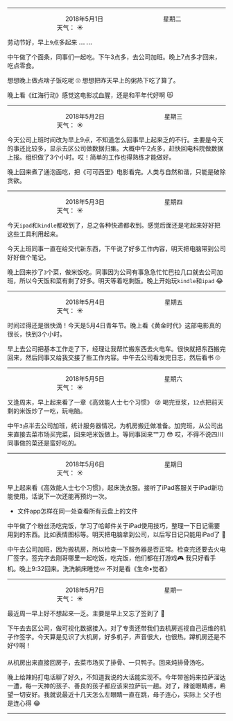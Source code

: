 ***
&nbsp;&nbsp;&nbsp;&nbsp;&nbsp;&nbsp;&nbsp;&nbsp;&nbsp;&nbsp;&nbsp;&nbsp;&nbsp;&nbsp;&nbsp;&nbsp;&nbsp;&nbsp;
&nbsp;&nbsp;&nbsp;&nbsp;&nbsp;&nbsp;&nbsp;&nbsp;&nbsp;&nbsp;&nbsp;&nbsp;&nbsp;&nbsp;           2018年5月1日
&nbsp;&nbsp;&nbsp;&nbsp;&nbsp;&nbsp;&nbsp;&nbsp;&nbsp;&nbsp;&nbsp;&nbsp;&nbsp;&nbsp;&nbsp;&nbsp;&nbsp;&nbsp;
&nbsp;&nbsp;&nbsp;&nbsp;&nbsp;&nbsp;&nbsp;&nbsp;&nbsp;&nbsp;&nbsp;&nbsp;&nbsp;&nbsp;                星期二
&nbsp;&nbsp;&nbsp;&nbsp;&nbsp;&nbsp;&nbsp;&nbsp;&nbsp;&nbsp;&nbsp;&nbsp;&nbsp;&nbsp;&nbsp;&nbsp;&nbsp;&nbsp;
&nbsp;&nbsp;&nbsp;&nbsp;&nbsp;&nbsp;&nbsp;&nbsp;&nbsp;&nbsp;&nbsp;&nbsp;&nbsp;&nbsp;&nbsp;&nbsp;&nbsp;&nbsp;
&nbsp;&nbsp;&nbsp;&nbsp;&nbsp;&nbsp;&nbsp;&nbsp;&nbsp;                                       天气： :sunny:

劳动节好，早上`9`点多起来 **... ...**

中午做了个面条，同事们一起吃。下午3点多，去公司加班。晚上7点多才回来，吃点零食。

想想晚上做点啥子饭吃呢 :roll_eyes: 想想把昨天早上的粥热下吃了算了。

晚上看《红海行动》感觉这电影忒血腥，还是和平年代好啊 :heart_eyes_cat:

***
&nbsp;&nbsp;&nbsp;&nbsp;&nbsp;&nbsp;&nbsp;&nbsp;&nbsp;&nbsp;&nbsp;&nbsp;&nbsp;&nbsp;&nbsp;&nbsp;&nbsp;&nbsp;
&nbsp;&nbsp;&nbsp;&nbsp;&nbsp;&nbsp;&nbsp;&nbsp;&nbsp;&nbsp;&nbsp;&nbsp;&nbsp;&nbsp;           2018年5月2日
&nbsp;&nbsp;&nbsp;&nbsp;&nbsp;&nbsp;&nbsp;&nbsp;&nbsp;&nbsp;&nbsp;&nbsp;&nbsp;&nbsp;&nbsp;&nbsp;&nbsp;&nbsp;
&nbsp;&nbsp;&nbsp;&nbsp;&nbsp;&nbsp;&nbsp;&nbsp;&nbsp;&nbsp;&nbsp;&nbsp;&nbsp;&nbsp;                星期三
&nbsp;&nbsp;&nbsp;&nbsp;&nbsp;&nbsp;&nbsp;&nbsp;&nbsp;&nbsp;&nbsp;&nbsp;&nbsp;&nbsp;&nbsp;&nbsp;&nbsp;&nbsp;
&nbsp;&nbsp;&nbsp;&nbsp;&nbsp;&nbsp;&nbsp;&nbsp;&nbsp;&nbsp;&nbsp;&nbsp;&nbsp;&nbsp;&nbsp;&nbsp;&nbsp;&nbsp;
&nbsp;&nbsp;&nbsp;&nbsp;&nbsp;&nbsp;&nbsp;&nbsp;&nbsp;                                       天气： :sunny:


今天公司上班时间改为早上9点，不知道怎么回事早上起来乏的不行。主要是今天的事还比较多，显示去区公司做数据归集。大概中午2点多，赶快回电科院做数据上报。组织做了3个小时。哎！简单的工作也得熟练才能做好。

晚上回来煮了通泡面吃，把《可可西里》电影看完。人类与自然和谐，只能是破除贪欲。


***
&nbsp;&nbsp;&nbsp;&nbsp;&nbsp;&nbsp;&nbsp;&nbsp;&nbsp;&nbsp;&nbsp;&nbsp;&nbsp;&nbsp;&nbsp;&nbsp;&nbsp;&nbsp;
&nbsp;&nbsp;&nbsp;&nbsp;&nbsp;&nbsp;&nbsp;&nbsp;&nbsp;&nbsp;&nbsp;&nbsp;&nbsp;&nbsp;           2018年5月3日
&nbsp;&nbsp;&nbsp;&nbsp;&nbsp;&nbsp;&nbsp;&nbsp;&nbsp;&nbsp;&nbsp;&nbsp;&nbsp;&nbsp;&nbsp;&nbsp;&nbsp;&nbsp;
&nbsp;&nbsp;&nbsp;&nbsp;&nbsp;&nbsp;&nbsp;&nbsp;&nbsp;&nbsp;&nbsp;&nbsp;&nbsp;&nbsp;                星期四
&nbsp;&nbsp;&nbsp;&nbsp;&nbsp;&nbsp;&nbsp;&nbsp;&nbsp;&nbsp;&nbsp;&nbsp;&nbsp;&nbsp;&nbsp;&nbsp;&nbsp;&nbsp;
&nbsp;&nbsp;&nbsp;&nbsp;&nbsp;&nbsp;&nbsp;&nbsp;&nbsp;&nbsp;&nbsp;&nbsp;&nbsp;&nbsp;&nbsp;&nbsp;&nbsp;&nbsp;
&nbsp;&nbsp;&nbsp;&nbsp;&nbsp;&nbsp;&nbsp;&nbsp;&nbsp;                                       天气： :sunny:


今天`ipad`和`kindle`都收到了，总之各种快递都收到。感觉后面还是宅起来好好把这些工具利用起来。

今天上班同事一直在给交代新东西，下午说了好多工作内容，明天把电脑带到公司好好做个笔记。

晚上回来抄了`3`个菜，做米饭吃。同事因为公司有事急急忙忙巴拉几口就去公司加班，所以今天饭和菜有剩了好多。明天等着吃剩饭。晚上开始玩`kindle`和`ipad` :joy:


***
&nbsp;&nbsp;&nbsp;&nbsp;&nbsp;&nbsp;&nbsp;&nbsp;&nbsp;&nbsp;&nbsp;&nbsp;&nbsp;&nbsp;&nbsp;&nbsp;&nbsp;&nbsp;
&nbsp;&nbsp;&nbsp;&nbsp;&nbsp;&nbsp;&nbsp;&nbsp;&nbsp;&nbsp;&nbsp;&nbsp;&nbsp;&nbsp;           2018年5月4日
&nbsp;&nbsp;&nbsp;&nbsp;&nbsp;&nbsp;&nbsp;&nbsp;&nbsp;&nbsp;&nbsp;&nbsp;&nbsp;&nbsp;&nbsp;&nbsp;&nbsp;&nbsp;
&nbsp;&nbsp;&nbsp;&nbsp;&nbsp;&nbsp;&nbsp;&nbsp;&nbsp;&nbsp;&nbsp;&nbsp;&nbsp;&nbsp;                星期五
&nbsp;&nbsp;&nbsp;&nbsp;&nbsp;&nbsp;&nbsp;&nbsp;&nbsp;&nbsp;&nbsp;&nbsp;&nbsp;&nbsp;&nbsp;&nbsp;&nbsp;&nbsp;
&nbsp;&nbsp;&nbsp;&nbsp;&nbsp;&nbsp;&nbsp;&nbsp;&nbsp;&nbsp;&nbsp;&nbsp;&nbsp;&nbsp;&nbsp;&nbsp;&nbsp;&nbsp;
&nbsp;&nbsp;&nbsp;&nbsp;&nbsp;&nbsp;&nbsp;&nbsp;&nbsp;                                       天气： :sunny:

时间过得还是很快滴！今天是5月4日青年节。晚上看《黄金时代》这部电影真的很长，快到3个小时。

早上去公司把基本工作走了下，经理让我帮忙搬东西去火电车。很快就把东西搬完回来，然后同事又给我交接了些工作内容。中午去公司看发完日志，然后看书 :roll_eyes:


***
&nbsp;&nbsp;&nbsp;&nbsp;&nbsp;&nbsp;&nbsp;&nbsp;&nbsp;&nbsp;&nbsp;&nbsp;&nbsp;&nbsp;&nbsp;&nbsp;&nbsp;&nbsp;
&nbsp;&nbsp;&nbsp;&nbsp;&nbsp;&nbsp;&nbsp;&nbsp;&nbsp;&nbsp;&nbsp;&nbsp;&nbsp;&nbsp;           2018年5月5日
&nbsp;&nbsp;&nbsp;&nbsp;&nbsp;&nbsp;&nbsp;&nbsp;&nbsp;&nbsp;&nbsp;&nbsp;&nbsp;&nbsp;&nbsp;&nbsp;&nbsp;&nbsp;
&nbsp;&nbsp;&nbsp;&nbsp;&nbsp;&nbsp;&nbsp;&nbsp;&nbsp;&nbsp;&nbsp;&nbsp;&nbsp;&nbsp;                星期六
&nbsp;&nbsp;&nbsp;&nbsp;&nbsp;&nbsp;&nbsp;&nbsp;&nbsp;&nbsp;&nbsp;&nbsp;&nbsp;&nbsp;&nbsp;&nbsp;&nbsp;&nbsp;
&nbsp;&nbsp;&nbsp;&nbsp;&nbsp;&nbsp;&nbsp;&nbsp;&nbsp;&nbsp;&nbsp;&nbsp;&nbsp;&nbsp;&nbsp;&nbsp;&nbsp;&nbsp;
&nbsp;&nbsp;&nbsp;&nbsp;&nbsp;&nbsp;&nbsp;&nbsp;&nbsp;                                       天气： :sunny:


又逢周末，早上起来看了一章《高效能人士七个习惯》 :stuck_out_tongue_winking_eye: 喝完豆浆，`12`点把前天剩的米饭炒了一吃，玩电脑。

中午`3`点半去公司加班，统计服务器情况，为机房搬迁做准备。加完班，从公司出来直接去菜市场买完菜，回来吧米饭做上。等同事回来艹刀 :flushed: 哎，不得不说四川同事做的菜还是蛮好吃的。

***
&nbsp;&nbsp;&nbsp;&nbsp;&nbsp;&nbsp;&nbsp;&nbsp;&nbsp;&nbsp;&nbsp;&nbsp;&nbsp;&nbsp;&nbsp;&nbsp;&nbsp;&nbsp;
&nbsp;&nbsp;&nbsp;&nbsp;&nbsp;&nbsp;&nbsp;&nbsp;&nbsp;&nbsp;&nbsp;&nbsp;&nbsp;&nbsp;           2018年5月6日
&nbsp;&nbsp;&nbsp;&nbsp;&nbsp;&nbsp;&nbsp;&nbsp;&nbsp;&nbsp;&nbsp;&nbsp;&nbsp;&nbsp;&nbsp;&nbsp;&nbsp;&nbsp;
&nbsp;&nbsp;&nbsp;&nbsp;&nbsp;&nbsp;&nbsp;&nbsp;&nbsp;&nbsp;&nbsp;&nbsp;&nbsp;&nbsp;                星期日
&nbsp;&nbsp;&nbsp;&nbsp;&nbsp;&nbsp;&nbsp;&nbsp;&nbsp;&nbsp;&nbsp;&nbsp;&nbsp;&nbsp;&nbsp;&nbsp;&nbsp;&nbsp;
&nbsp;&nbsp;&nbsp;&nbsp;&nbsp;&nbsp;&nbsp;&nbsp;&nbsp;&nbsp;&nbsp;&nbsp;&nbsp;&nbsp;&nbsp;&nbsp;&nbsp;&nbsp;
&nbsp;&nbsp;&nbsp;&nbsp;&nbsp;&nbsp;&nbsp;&nbsp;&nbsp;                                       天气： :sunny:


早上起来看《高效能人士七个习惯》，起床洗衣服。接听了iPad客服关于iPad新功能使用。话说下一次还能再预约一次。

* 文件app怎样在同一处查看所有云盘上的文件

中午做了个粉丝汤吃完饭，学习了哈邮件关于iPad使用技巧，整理一下日记需要用到的东西。比如表情图标等。明天把电脑拿到公司，以后写日记只能用iPad了 :office:

中午去公司加班，因为搬机房，所以检查一下服务器是否正常。检查完还要去火电厂签字。签完字去刚哥哪里一起吃饭，吃完饭，他们都在打游戏🎮 我只好看手机。晚上9:32回来。洗洗躺床睡觉💤 不对是看《生命•觉者》

***
&nbsp;&nbsp;&nbsp;&nbsp;&nbsp;&nbsp;&nbsp;&nbsp;&nbsp;&nbsp;&nbsp;&nbsp;&nbsp;&nbsp;&nbsp;&nbsp;&nbsp;&nbsp;
&nbsp;&nbsp;&nbsp;&nbsp;&nbsp;&nbsp;&nbsp;&nbsp;&nbsp;&nbsp;&nbsp;&nbsp;&nbsp;&nbsp;           2018年5月7日
&nbsp;&nbsp;&nbsp;&nbsp;&nbsp;&nbsp;&nbsp;&nbsp;&nbsp;&nbsp;&nbsp;&nbsp;&nbsp;&nbsp;&nbsp;&nbsp;&nbsp;&nbsp;
&nbsp;&nbsp;&nbsp;&nbsp;&nbsp;&nbsp;&nbsp;&nbsp;&nbsp;&nbsp;&nbsp;&nbsp;&nbsp;&nbsp;                星期一
&nbsp;&nbsp;&nbsp;&nbsp;&nbsp;&nbsp;&nbsp;&nbsp;&nbsp;&nbsp;&nbsp;&nbsp;&nbsp;&nbsp;&nbsp;&nbsp;&nbsp;&nbsp;
&nbsp;&nbsp;&nbsp;&nbsp;&nbsp;&nbsp;&nbsp;&nbsp;&nbsp;&nbsp;&nbsp;&nbsp;&nbsp;&nbsp;&nbsp;&nbsp;&nbsp;&nbsp;
&nbsp;&nbsp;&nbsp;&nbsp;&nbsp;&nbsp;&nbsp;&nbsp;&nbsp;                                       天气： :sunny:
 
最近周一早上好不想起来—乏。主要是早上又忘了签到了  :chestnut:

下午去去区公司，做可视化数据接入。对了专责还带我们去机房巡视自己运维的机子作签字。今天算是见识了大机房，好多机子，声音很大，也很热。蹲机房还是不好👎啊！

从机房出来直接回房子，去菜市场买了排骨、一只鸭子。回来炖排骨汤吃。

晚上给辣妈打电话聊了好久，不知道我说的大话能实现不。今年带爸妈来拉萨溜达一遭，每一天神的孩子、善良的孩子都应该来拉萨玩一趟。对了，辣爸眼睛疼，希望一切安好。我就说最近十几天怎么左眼睛一直在跳，母子连心，实际上
父子也是连心得  :joy: 

































***
